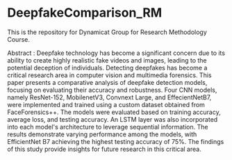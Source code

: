 # DeepfakeComparison_RM

This is the repository for Dynamicat Group for Research Methodology Course.

Abstract : 
Deepfake technology has become a significant concern due to its ability to create highly realistic fake videos and images, leading to the potential deception of individuals. Detecting deepfakes has become a critical research area in computer vision and multimedia forensics. This paper presents a comparative analysis of deepfake detection models, focusing on evaluating their accuracy and robustness. Four CNN models, namely ResNet-152, MobilenetV3, Convnext Large, and EffecientNetB7, were implemented and trained using a custom dataset obtained from FaceForensics++. The models were evaluated based on training accuracy, average loss, and testing accuracy. An LSTM layer was also incorporated into each model's architecture to leverage sequential information. The results demonstrate varying performance among the models, with EfficientNet B7 achieving the highest testing accuracy of 75\%. The findings of this study provide insights for future research in this critical area.
